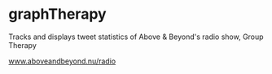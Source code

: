 graphTherapy
============

Tracks and displays tweet statistics of Above &amp; Beyond's radio show, Group Therapy

www.aboveandbeyond.nu/radio

